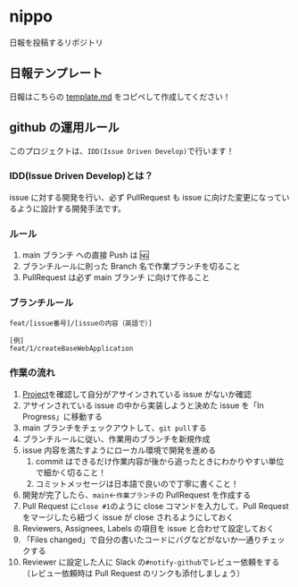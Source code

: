 # nippo

日報を投稿するリポジトリ

## 日報テンプレート

日報はこちらの [template.md](./template.md) をコピペして作成してください！

## github の運用ルール

このプロジェクトは、`IDD(Issue Driven Develop)`で行います！

### IDD(Issue Driven Develop)とは？

issue に対する開発を行い、必ず PullRequest も issue に向けた変更になっているように設計する開発手法です。

### ルール

1. main ブランチ への直接 Push は 🆖
2. ブランチルールに則った Branch 名で作業ブランチを切ること
3. PullRequest は必ず main ブランチ に向けて作ること

### ブランチルール

```
feat/[issue番号]/[issueの内容（英語で）]

[例]
feat/1/createBaseWebApplication
```

### 作業の流れ

1. [Project](https://github.com/CATechAccel/learn-golang/projects/1)を確認して自分がアサインされている issue がないか確認
2. アサインされている issue の中から実装しようと決めた issue を「In Progress」に移動する
3. main ブランチをチェックアウトして、`git pull`する
4. ブランチルールに従い、作業用のブランチを新規作成
5. issue 内容を満たすようにローカル環境で開発を進める
   1. commit はできるだけ作業内容が後から追ったときにわかりやすい単位で細かく切ること！
   2. コミットメッセージは日本語で良いので丁寧に書くこと！
6. 開発が完了したら、`main`←`作業ブランチ`の PullRequest を作成する
7. Pull Request に`close #1`のように close コマンドを入力して、Pull Request をマージしたら紐づく issue が close されるようにしておく
8. Reviewers, Assignees, Labels の項目を issue と合わせて設定しておく
9. 「Files changed」で自分の書いたコードにバグなどがないか一通りチェックする
10. Reviewer に設定した人に Slack の`#notify-github`でレビュー依頼をする（レビュー依頼時は Pull Request のリンクも添付しましょう）
